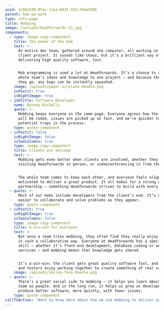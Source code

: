 ```yaml
---
uuid: 3c96d190-0fac-11ea-843f-932c76de5936
parent: how-we-work
type: info-page
title: Mobbing
image: /uploads/headforwards-21.jpg
components:
  - type: image-copy-component
    title: The power of the mob
    text: >-
      An entire dev team, gathered around one computer, all working on the same
      client project. It sounds like chaos, but it’s a brilliant way of
      delivering high quality software, fast. 


      Mob programming is used a lot at Headforwards. It’s a chance to apply a
      whole team’s ideas and knowledge to one project – and because they test as
      they go, any bugs can be instantly squashed.
    image: /uploads/paper-airplane-doodle.png
    isPostit: true
    isRightImage: true
  - jobTitle: Software Developer
    name: Barney Nicholls
    quote: >-
      Mobbing keeps everyone on the same page. Everyone agrees how the software
      will be coded, issues are picked up on fast, and we’re quicker to spot
      potential traps in the process.
    type: quote-component
  - isPostit: false
    isRightImage: false
    isTwoColumns: true
    type: image-copy-component
    title: Clients are welcome
    text: >-
      Mobbing gets even better when clients are involved, whether they’re
      visiting Headforwards in person, or videoconferencing in from their site. 


      The whole team comes to know each other, and everyone feels aligned and
      motivated to deliver a great product. It all makes for a strong working
      partnership – something Headforwards strives to build with every client.
  - quote: >-
      Most of our mobs include developers from the client’s end. It’s much
      easier to collaborate and solve problems as they appear.
    type: quote-component
  - isPostit: true
    isRightImage: true
    isTwoColumns: false
    type: image-copy-component
    title: A win-win for everyone
    text: >-
      But once a team tries mobbing, they often find they really enjoy working
      in such a collaborative way. Everyone at Headforwards has a specialist
      skill – whether it’s front-end development, database coding or web
      services – and mobbing means that knowledge gets shared.


      It’s a win-win: the client gets great quality software fast, and the devs
      and testers enjoy working together to create something of real value.
    image: /uploads/smiley-face-doodle.png
  - quote: >-
      There’s a great social side to mobbing – it helps you learn about your
      team as people. And in the long run, it helps us grow as developers to
      produce better software, more quickly, with fewer issues.
    type: quote-component
callToAction: 'Want to know more about how we use mobbing to deliver quality software? '
---
```


